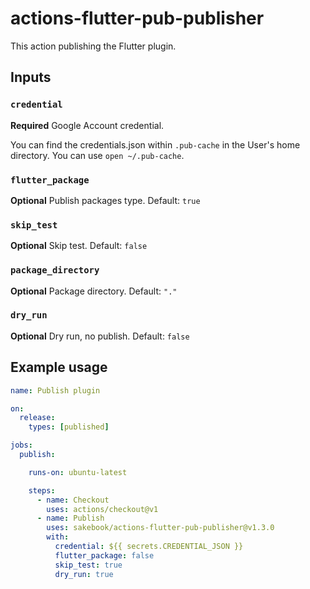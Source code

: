 # actions-flutter-pub-publisher

This action publishing the Flutter plugin.

## Inputs

### `credential`

**Required** Google Account credential.

You can find the credentials.json within `.pub-cache` in the User's home directory.
You can use `open ~/.pub-cache`.

### `flutter_package`

**Optional** Publish packages type. Default: `true`

### `skip_test`

**Optional** Skip test. Default: `false`

### `package_directory`

**Optional** Package directory. Default: `"."`

### `dry_run`

**Optional** Dry run, no publish. Default: `false`

## Example usage

```yaml
name: Publish plugin

on:
  release:
    types: [published]

jobs:
  publish:

    runs-on: ubuntu-latest

    steps:
      - name: Checkout
        uses: actions/checkout@v1
      - name: Publish
        uses: sakebook/actions-flutter-pub-publisher@v1.3.0
        with:
          credential: ${{ secrets.CREDENTIAL_JSON }}
          flutter_package: false
          skip_test: true
          dry_run: true
```
